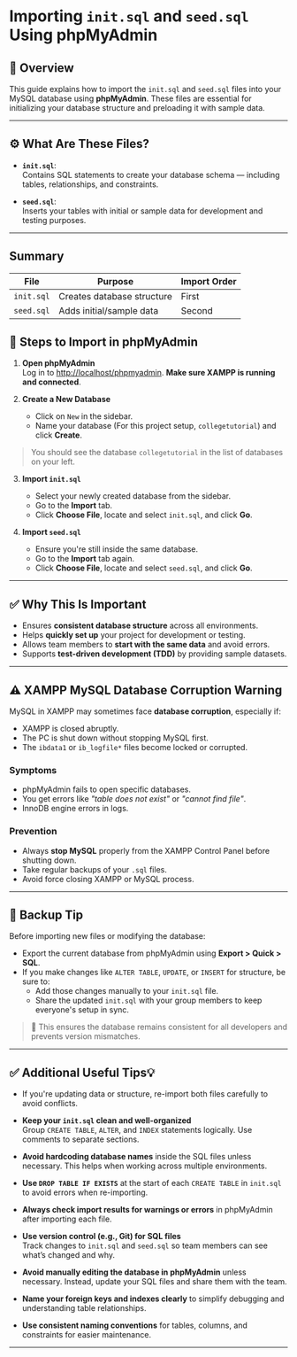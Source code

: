 # Importing `init.sql` and `seed.sql` Using phpMyAdmin

## 📄 Overview

This guide explains how to import the `init.sql` and `seed.sql` files into your MySQL database using **phpMyAdmin**. These files are essential for initializing your database structure and preloading it with sample data.

---

## ⚙️ What Are These Files?

- **`init.sql`**:  
  Contains SQL statements to create your database schema — including tables, relationships, and constraints.

- **`seed.sql`**:  
  Inserts your tables with initial or sample data for development and testing purposes.

---
## Summary

| File       | Purpose                     | Import Order |
|------------|-----------------------------|--------------|
| `init.sql` | Creates database structure   | First        |
| `seed.sql` | Adds initial/sample data     | Second       |

## 🚀 Steps to Import in phpMyAdmin

1. **Open phpMyAdmin**  
   Log in to [http://localhost/phpmyadmin](http://localhost/phpmyadmin). **Make sure XAMPP is running and connected**.

2. **Create a New Database**  
   - Click on `New` in the sidebar.  
   - Name your database (For this project setup, `collegetutorial`) and click **Create**.
> You should see the database `collegetutorial` in the list of databases on your left.

3. **Import `init.sql`**  
   - Select your newly created database from the sidebar.
   - Go to the **Import** tab.
   - Click **Choose File**, locate and select `init.sql`, and click **Go**.

4. **Import `seed.sql`**  
   - Ensure you're still inside the same database.
   - Go to the **Import** tab again.
   - Click **Choose File**, locate and select `seed.sql`, and click **Go**.

---

## ✅ Why This Is Important

- Ensures **consistent database structure** across all environments.
- Helps **quickly set up** your project for development or testing.
- Allows team members to **start with the same data** and avoid errors.
- Supports **test-driven development (TDD)** by providing sample datasets.

---
## ⚠️ XAMPP MySQL Database Corruption Warning

MySQL in XAMPP may sometimes face **database corruption**, especially if:

- XAMPP is closed abruptly.
- The PC is shut down without stopping MySQL first.
- The `ibdata1` or `ib_logfile*` files become locked or corrupted.

### Symptoms

- phpMyAdmin fails to open specific databases.
- You get errors like *"table does not exist"* or *"cannot find file"*.
- InnoDB engine errors in logs.

### Prevention

- Always **stop MySQL** properly from the XAMPP Control Panel before shutting down.
- Take regular backups of your `.sql` files.
- Avoid force closing XAMPP or MySQL process.

---
## 🔐 Backup Tip

Before importing new files or modifying the database:

- Export the current database from phpMyAdmin using **Export > Quick > SQL**.
- If you make changes like `ALTER TABLE`, `UPDATE`, or `INSERT` for structure, be sure to:
  - Add those changes manually to your `init.sql` file.
  - Share the updated `init.sql` with your group members to keep everyone's setup in sync.

> 📌 This ensures the database remains consistent for all developers and prevents version mismatches.

---
## ✅ Additional Useful Tips💡

- If you're updating data or structure, re-import both files carefully to avoid conflicts.
  
- **Keep your `init.sql` clean and well-organized**  
  Group `CREATE TABLE`, `ALTER`, and `INDEX` statements logically. Use comments to separate sections.

- **Avoid hardcoding database names** inside the SQL files unless necessary. This helps when working across multiple environments.

- **Use `DROP TABLE IF EXISTS`** at the start of each `CREATE TABLE` in `init.sql` to avoid errors when re-importing.

- **Always check import results for warnings or errors** in phpMyAdmin after importing each file.

- **Use version control (e.g., Git) for SQL files**  
  Track changes to `init.sql` and `seed.sql` so team members can see what’s changed and why.

- **Avoid manually editing the database in phpMyAdmin** unless necessary. Instead, update your SQL files and share them with the team.

- **Name your foreign keys and indexes clearly** to simplify debugging and understanding table relationships.

- **Use consistent naming conventions** for tables, columns, and constraints for easier maintenance.

---
